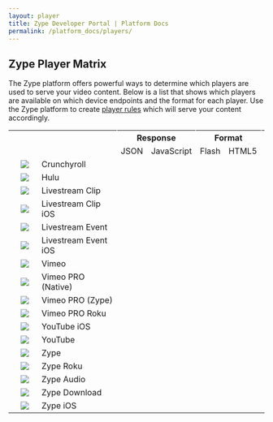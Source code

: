 ```yaml
---
layout: player
title: Zype Developer Portal | Platform Docs
permalink: /platform_docs/players/
---
```


<h2 class="hidden-mobile">Zype Player Matrix</h2>

<div class="page-intro">
  The Zype platform offers powerful ways to determine which players are used to serve your video content.
  Below is a list that shows which players are available on which device endpoints and the format for each
  player. Use the Zype platform to create <a href='https://admin.zype.com/player_rules'
  target="_blank">player rules</a> which will serve your content accordingly.
</div>

<div id="player-matrix">
<table>
<tr>
  <th></th>
  <th></th>
  <!-- <th></th> -->
  <th style="border-right: solid 1px white"></th>
  <th colspan="2" style="min-width: 125px; border-right: solid 1px white">Response</th>
  <th colspan="2" style="border-right: solid 1px white">Format</th>
  <th colspan="3" style="border-right: solid 1px white">Monetization</th>
  <th colspan="5">Devices</th>
</tr>
<tr>
	<td></td>
    <td style="min-width: 25px;"></td>
    <td style="min-width: 140px;"></td>
    <!-- <td>iFrame</td> -->
    <td>JSON</td>
    <td>JavaScript</td>
    <td>Flash</td>
    <td>HTML5</td>
    <td>AVOD</td>
    <td>SVOD</td>
    <td>EST</td>
    <td>Web</td>
    <td>Mobile</td>
    <td>iOS</td>
    <td>Roku</td>
</tr>
<tr>
	<td></td>
    <td><img src="http://dev.zype.com/assets/provider_logos/icon-crunchyroll.png"></td>
    <td >Crunchyroll</td>
    <!-- <td><span class="fa fa-check check"></span></td> -->
    <td></td>
    <td><span class="fa fa-check check"></span></td>
    <td><span class="fa fa-check check"></span></td>
    <td ></td>
    <td><span class="fa fa-check check"></span></td>
    <td></td>
    <td ></td>
    <td><span class="fa fa-check check"></span></td>
    <td></td>
    <td></td>
    <td></td>
</tr>
<tr>
	<td></td>
    <td><img src="http://dev.zype.com/assets/provider_logos/icon-hulu.png"></td>
    <td >Hulu</td>
    <!-- <td><span class="fa fa-check check"></span></td> -->
    <td></td>
    <td></td>
    <td><span class="fa fa-check check"></span></td>
    <td ></td>
    <td><span class="fa fa-check check"></span></td>
    <td></td>
    <td ></td>
    <td><span class="fa fa-check check"></span></td>
    <td></td>
    <td></td>
    <td></td>
</tr>
<tr>
	<td></td>
    <td><img src="http://dev.zype.com/assets/provider_logos/icon-livestream-clip.png"></td>
    <td >Livestream Clip</td>
    <!-- <td><span class="fa fa-check check"></span></td> -->
    <td></td>
    <td></td>
    <td></td>
    <td ><span class="fa fa-check check"></span></td>
    <td></td>
    <td></td>
    <td ></td>
    <td><span class="fa fa-check check"></span></td>
    <td><span class="fa fa-check check"></span></td>
    <td></td>
    <td></td>
</tr>
<tr>
	<td></td>
    <td><img src="http://dev.zype.com/assets/provider_logos/icon-livestream-clip.png"></td>
    <td >Livestream Clip iOS</td>
    <!-- <td></td> -->
    <td><span class="fa fa-check check"></span></td>
    <td></td>
    <td></td>
    <td ></td>
    <td></td>
    <td></td>
    <td ></td>
    <td></td>
    <td></td>
    <td><span class="fa fa-check check"></span></td>
    <td></td>
</tr>
<tr>
	<td></td>
    <td><img src="http://dev.zype.com/assets/provider_logos/icon-livestream.png"></td>
    <td >Livestream Event</td>
    <!-- <td><span class="fa fa-check check"></span></td> -->
    <td></td>
    <td></td>
    <td></td>
    <td ></td>
    <td><span class="fa fa-check check"></span></td>
    <td></td>
    <td ></td>
    <td></td>
    <td><span class="fa fa-check check"></span></td>
    <td><span class="fa fa-check check"></span></td>
    <td></td>
</tr>
<tr>
	<td></td>
    <td><img src="http://dev.zype.com/assets/provider_logos/icon-livestream.png"></td>
    <td >Livestream Event iOS</td>
    <!-- <td></td> -->
    <td><span class="fa fa-check check"></span></td>
    <td></td>
    <td></td>
    <td ></td>
    <td></td>
    <td></td>
    <td ></td>
    <td></td>
    <td></td>
    <td><span class="fa fa-check check"></span></td>
    <td></td>
</tr>
<tr>
	<td></td>
    <td><img src="http://dev.zype.com/assets/provider_logos/icon-vimeo.png"></td>
    <td >Vimeo</td>
    <!-- <td><span class="fa fa-check check"></span></td> -->
    <td></td>
    <td></td>
    <td></td>
    <td ><span class="fa fa-check check"></span></td>
    <td></td>
    <td></td>
    <td ></td>
    <td><span class="fa fa-check check"></span></td>
    <td><span class="fa fa-check check"></span></td>
    <td></td>
    <td></td>
</tr>
<tr>
	<td></td>
    <td><img src="http://dev.zype.com/assets/provider_logos/icon-vimeo-black.png"></td>
    <td >Vimeo PRO (Native)</td>
    <!-- <td><span class="fa fa-check check"></span></td> -->
    <td></td>
    <td></td>
    <td></td>
    <td ><span class="fa fa-check check"></span></td>
    <td></td>
    <td></td>
    <td ></td>
    <td><span class="fa fa-check check"></span></td>
    <td><span class="fa fa-check check"></span></td>
    <td></td>
    <td></td>
</tr>
<tr>
	<td></td>
    <td><img src="http://dev.zype.com/assets/provider_logos/icon-vimeo-black.png"></td>
    <td >Vimeo PRO (Zype)</td>
    <!-- <td></td> -->
    <td></td>
    <td><span class="fa fa-check check"></span></td>
    <td><span class="fa fa-check check"></span></td>
    <td ></td>
    <td></td>
    <td></td>
    <td ></td>
    <td><span class="fa fa-check check"></span></td>
    <td><span class="fa fa-check check"></span></td>
    <td></td>
    <td></td>
</tr>
<tr>
	<td></td>
    <td><img src="http://dev.zype.com/assets/provider_logos/icon-vimeo-black.png"></td>
    <td >Vimeo PRO Roku</td>
    <!-- <td></td> -->
    <td><span class="fa fa-check check"></span></td>
    <td></td>
    <td></td>
    <td ></td>
    <td></td>
    <td></td>
    <td ></td>
    <td></td>
    <td></td>
    <td></td>
    <td><span class="fa fa-check check"></span></td>
</tr>
<tr>
	<td></td>
    <td><img src="http://dev.zype.com/assets/provider_logos/icon-youtube.png"></td>
    <td >YouTube iOS</td>
    <!-- <td></td> -->
    <td><span class="fa fa-check check"></span></td>
    <td></td>
    <td></td>
    <td ></td>
    <td></td>
    <td></td>
    <td ></td>
    <td></td>
    <td></td>
    <td><span class="fa fa-check check"></span></td>
    <td></td>
</tr>
<tr>
	<td></td>
    <td><img src="http://dev.zype.com/assets/provider_logos/icon-youtube.png"></td>
    <td >YouTube</td>
    <!-- <td><span class="fa fa-check check"></span></td> -->
    <td></td>
    <td></td>
    <td></td>
    <td ><span class="fa fa-check check"></span></td>
    <td></td>
    <td></td>
    <td ></td>
    <td><span class="fa fa-check check"></span></td>
    <td><span class="fa fa-check check"></span></td>
    <td></td>
    <td></td>
</tr>
<tr>
	<td></td>
    <td><img src="http://dev.zype.com/assets/provider_logos/icon-zype.png"></td>
    <td >Zype</td>
    <!-- <td></td> -->
    <td></td>
    <td><span class="fa fa-check check"></span></td>
    <td><span class="fa fa-check check"></span></td>
    <td ><span class="fa fa-check check"></span></td>
    <td><span class="fa fa-check check"></span></td>
    <td><span class="fa fa-check check"></span></td>
    <td ></td>
    <td><span class="fa fa-check check"></span></td>
    <td><span class="fa fa-check check"></span></td>
    <td></td>
    <td></td>
</tr>
<tr>
	<td></td>
    <td><img src="http://dev.zype.com/assets/provider_logos/icon-zype.png"></td>
    <td>Zype Roku</td>
    <!-- <td></td> -->
    <td><span class="fa fa-check check"></span></td>
    <td></td>
    <td></td>
    <td ></td>
    <td></td>
    <td></td>
    <td ></td>
    <td></td>
    <td></td>
    <td></td>
    <td><span class="fa fa-check check"></span></td>
</tr>
<tr>
	<td></td>
    <td><img src="http://dev.zype.com/assets/provider_logos/icon-zype.png"></td>
    <td >Zype Audio</td>
    <!-- <td></td> -->
    <td><span class="fa fa-check check"></span></td>
    <td></td>
    <td></td>
    <td ><span class="fa fa-check check"></span></td>
    <td></td>
    <td><span class="fa fa-check check"></span></td>
    <td ><span class="fa fa-check check"></span></td>
    <td></td>
    <td></td>
    <td><span class="fa fa-check check"></span></td>
    <td></td>
</tr>
<tr>
	<td></td>
    <td><img src="http://dev.zype.com/assets/provider_logos/icon-zype.png"></td>
    <td >Zype Download</td>
    <!-- <td></td> -->
    <td><span class="fa fa-check check"></span></td>
    <td></td>
    <td></td>
    <td ></td>
    <td></td>
    <td></td>
    <td ></td>
    <td></td>
    <td></td>
    <td><span class="fa fa-check check"></span></td>
    <td></td>
</tr>
<tr>
	<td></td>
    <td><img src="http://dev.zype.com/assets/provider_logos/icon-zype.png"></td>
    <td >Zype iOS</td>
    <!-- <td></td> -->
    <td><span class="fa fa-check check"></span></td>
    <td></td>
    <td></td>
    <td ></td>
    <td></td>
    <td></td>
    <td ></td>
    <td></td>
    <td></td>
    <td><span class="fa fa-check check"></span></td>
    <td></td>
</tr>
</table>
</div>


<!--
<div id="-container">
  <div class="-tile">
    <div class="-text">
      <h3 class="-name">Crunchyroll </h3>
      <p class="-info">Devices: Desktop</p>
      <p class="-info">Format: Flash</p>
    </div>
    <div class="-image">
      <img src="http://dev.zype.com/assets/provider_logos/icon-crunchyroll.png">
    </div>
    <p class="-info">The Crunchyroll  is powered by Flash and enables users to watch Crunchyroll content on desktop devices.</p>
  </div>

  <div class="-tile">
    <div class="-text">
      <h3 class="-name">Hulu </h3>
      <p class="-info">Devices: Desktop</p>
      <p class="-info">Format: Flash/JavaScript</p>
    </div>
    <div class="-image">
      <img src="http://dev.zype.com/assets/provider_logos/icon-hulu.png">
    </div>
    <p class="-info">The Hulu  is powered by Flash and enables users to watch Hulu content on desktop devices.</p>
  </div>

  <div class="-tile">
    <div class="-text">
      <h3 class="-name">Livestream Clip iOS </h3>
      <p class="-info">Devices: iOS, iPad, iPod, iPhone</p>
      <p class="-info">Format: JSON</p>
    </div>
    <div class="-image">
      <img src="http://dev.zype.com/assets/provider_logos/icon-livestream-clip.png">
    </div>
    <p class="-info">The Livestream Clip  for iOS provides a JSON response that includes a URL to embed in webviews for iOS devices.</p>
  </div>

  <div class="-tile">
    <div class="-text">
      <h3 class="-name">Livestream Clip </h3>
      <p class="-info">Devices: Desktop, iOS, iPad, iPod, iPhone</p>
      <p class="-info">Format: HTML5</p>
    </div>
    <div class="-image">
      <img src="http://dev.zype.com/assets/provider_logos/icon-livestream-clip.png">
    </div>
    <p class="-info">The Livestream Clip  is powered by HTML5 and enables users to watch Livestream Clip content on iOS and desktop devices.</p>
  </div>

  <div class="-tile">
    <div class="-text">
      <h3 class="-name">Livestream Event iOS </h3>
      <p class="-info">Devices: iOS, iPad, iPod, iPhone</p>
      <p class="-info">Format: JSON</p>
    </div>
    <div class="-image">
      <img src="http://dev.zype.com/assets/provider_logos/icon-livestream.png">
    </div>
    <p class="-info">The Livestream Event  for iOS provides a JSON response that includes a URL to embed in webviews for iOS devices.</p>
  </div>

  <div class="-tile">
    <div class="-text">
      <h3 class="-name">Livestream Event </h3>
      <p class="-info">Devices: Desktop, iOS, iPad, iPod, iPhone</p>
      <p class="-info">Format: HTML5</p>
    </div>
    <div class="-image">
      <img src="http://dev.zype.com/assets/provider_logos/icon-livestream.png">
    </div>
    <p class="-info">The Livestream Event  is powered by HTML5 and enables users to watch Livestream Event content on iOS and desktop devices.</p>
  </div>

  <div class="-tile">
    <div class="-text">
      <h3 class="-name">Vimeo </h3>
      <p class="-info">Devices: Desktop, iOS, iPad, iPod, iPhone</p>
      <p class="-info">Format: HTML5</p>
    </div>
    <div class="-image">
      <img src="http://dev.zype.com/assets/provider_logos/icon-vimeo.png">
    </div>
    <p class="-info">The Vimeo  is powered by HTML5 and enables users to watch Vimeo content on iOS and desktop devices.</p>
  </div>

  <div class="-tile">
    <div class="vimeo--text">
      <h3 class="-name">Vimeo PRO (Native) </h3>
      <p class="-info">Devices: Desktop, iOS, iPad, iPod, iPhone</p>
      <p class="-info">Format: HTML5</p>
    </div>
    <div class="-image">
      <img src="http://dev.zype.com/assets/provider_logos/icon-vimeo-black.png" style="width: 80px;">
    </div>
    <p class="-info">The Vimeo PRO  powered by HTML5 and enables users to watch Vimeo PRO content on iOS and desktop devices.</p>
  </div>

  <div class="-tile">
    <div class="vimeo--text">
      <h3 class="-name">Vimeo PRO (Zype) </h3>
      <p class="-info">Devices: Desktop, iOS, iPad, iPod, iPhone</p>
      <p class="-info">Format: HTML5/Flash/JavaScript</p>
    </div>
    <div class="-image">
      <img src="http://dev.zype.com/assets/provider_logos/icon-vimeo-black.png" style="width: 80px;">
    </div>
    <p class="-info">The Vimeo PRO  powered by HTML5, Flash or JavaScript and enables users to watch Vimeo PRO content on iOS and desktop devices.</p>
  </div>

  <div class="-tile">
    <div class="vimeo--text">
      <h3 class="-name">Vimeo PRO Roku </h3>
      <p class="-info">Devices: Roku</p>
      <p class="-info">Format: JSON</p>
    </div>
    <div class="-image">
      <img src="http://dev.zype.com/assets/provider_logos/icon-vimeo-black.png" style="width: 80px;">
    </div>
    <p class="-info">The Vimeo PRO  for Roku provides a JSON response that includes a URL to embed in webviews for Roku devices.</p>
  </div>

  <div class="-tile">
    <div class="-text">
      <h3 class="-name">YouTube iOS </h3>
      <p class="-info">Devices: iOS, iPad, iPod, iPhone</p>
      <p class="-info">Format: JSON</p>
    </div>
    <div class="-image">
      <img src="http://dev.zype.com/assets/provider_logos/icon-youtube.png">
    </div>
    <p class="-info">The YouTube  for iOS provides a JSON response that includes a URL to embed in webviews for iOS devices.</p>
  </div>

  <div class="-tile">
    <div class="-text">
      <h3 class="-name">YouTube </h3>
      <p class="-info">Devices: Desktop, iOS, iPad, iPod, iPhone</p>
      <p class="-info">Format: HTML5</p>
    </div>
    <div class="-image">
      <img src="http://dev.zype.com/assets/provider_logos/icon-youtube.png">
    </div>
    <p class="-info">The YouTube  powered by HTML5 and enables users to watch YouTube content on iOS and desktop devices.</p>
  </div>

  <div class="-tile">
    <div class="-text">
      <h3 class="-name">Zype  (AVOD)</h3>
      <p class="-info">Devices: Desktop, iOS, iPad, iPod, iPhone</p>
      <p class="-info">Format: HTML5/Flash/JavaScript</p>
    </div>
    <div class="-image">
      <img src="http://dev.zype.com/assets/provider_logos/icon-zype.png">
    </div>
    <p class="-info">The Zype  powered by HTML5, Flash or JavaScript and enables users to watch ad enabled content on iOS and desktop devices.</p>
  </div>

  <div class="-tile">
    <div class="-text">
      <h3 class="-name">Zype  (SVOD)</h3>
      <p class="-info">Devices: Desktop, iOS, iPad, iPod, iPhone</p>
      <p class="-info">Format: HTML5/Flash/JavaScript</p>
    </div>
    <div class="-image">
      <img src="http://dev.zype.com/assets/provider_logos/icon-zype.png">
    </div>
    <p class="-info">The Zype  powered by HTML5, Flash or JavaScript and enables users to watch subscription enabled content on iOS and desktop devices.</p>
  </div>

  <div class="-tile">
    <div class="-text">
      <h3 class="-name">Roku </h3>
      <p class="-info">Devices: Roku</p>
      <p class="-info">Format: JSON</p>
    </div>
    <div class="-image">
      <img src="http://dev.zype.com/assets/provider_logos/icon-zype.png">
    </div>
    <p class="-info">The Zype  for Roku that provides a JSON response that includes a URL to embed in webviews for Roku devices.</p>
  </div>

  <div class="-tile">
    <div class="-text">
      <h3 class="-name">Zype Audio </h3>
      <p class="-info">Devices: iOS, iPad, iPod, iPhone</p>
      <p class="-info">Format: JSON</p>
    </div>
    <div class="-image">
      <img src="http://dev.zype.com/assets/provider_logos/icon-zype.png">
    </div>
    <p class="-info">The Zype  for iOS provides a JSON response that includes a URL to embed in webviews for iOS devices.</p>
  </div>

  <div class="-tile">
    <div class="-text">
      <h3 class="-name">Zype Download </h3>
      <p class="-info">Devices: iOS, iPad, iPod, iPhone</p>
      <p class="-info">Format: JSON</p>
    </div>
    <div class="-image">
      <img src="http://dev.zype.com/assets/provider_logos/icon-zype.png">
    </div>
    <p class="-info">The Zype  for iOS provides a JSON response that includes a URL to embed in webviews for iOS devices.</p>
  </div>

  <div class="-tile">
    <div class="-text">
      <h3 class="-name">Zype iOS </h3>
      <p class="-info">Devices: iOS, iPad, iPod, iPhone</p>
      <p class="-info">Format: JSON</p>
    </div>
    <div class="-image">
      <img src="http://dev.zype.com/assets/provider_logos/icon-zype.png">
    </div>
    <p class="-info">The Zype  for iOS provides a JSON response that includes a URL to embed in webviews for iOS devices.</p>
  </div>
</div> -->
